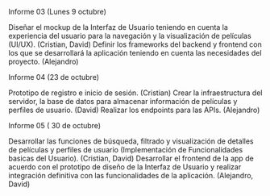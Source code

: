 Informe 03 (Lunes 9 octubre)

Diseñar el mockup de la Interfaz de Usuario teniendo en cuenta la experiencia del usuario para la navegación y la visualización de películas (UI/UX). (Cristian, David)
Definir los frameworks del backend y frontend con los que se desarrollará la aplicación teniendo en cuenta las necesidades del proyecto. (Alejandro)

Informe 04 (23 de octubre)

Prototipo de registro e inicio de sesión. (Cristian)
Crear la infraestructura del servidor, la base de datos para almacenar información de películas y perfiles de usuario. (David)
Realizar los endpoints para las APIs. (Alejandro)

Informe 05 ( 30 de octubre)

Desarrollar las funciones de búsqueda, filtrado y visualización de detalles de películas y perfiles de usuario (Implementación de Funcionalidades basicas del Usuario). (Cristian, David)
Desarrollar el frontend de la app de acuerdo con el prototipo de diseño de la Interfaz de Usuario y realizar integración definitiva con las funcionalidades de la aplicación. (Alejandro, David)
